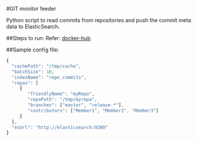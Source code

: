 #GIT monitor feeder

Python script to read commits from repositories and push the commit meta data to ElasticSearch.

##Steps to run:
Refer: [docker-hub](https://hub.docker.com/r/ajaydivakaran/gitmonitorfeeder/)

##Sample config file:

``` javascript
{
  "cachePath": "/tmp/cache",
  "batchSize": 10,
  "indexName": "repo_commits",
  "repos": [
     {
        "friendlyName": "myRepo",
        "repoPath": "/tmp/myrepo",
        "branches": ["master", "release-*"],
        "contributors": ["Member1", "Member2", "Member3"]
     }
  ],
  "esUrl": "http://elasticsearch:9200"
}
```